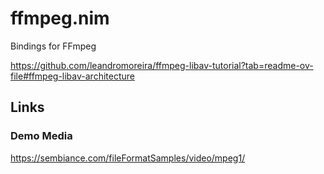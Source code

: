 # ffmpeg.nim
Bindings for FFmpeg



https://github.com/leandromoreira/ffmpeg-libav-tutorial?tab=readme-ov-file#ffmpeg-libav-architecture


## Links
### Demo Media
https://sembiance.com/fileFormatSamples/video/mpeg1/
